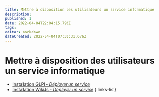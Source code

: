 ```yaml
---
title: Mettre à disposition des utilisateurs un service informatique
description: 
published: 1
date: 2022-04-04T22:04:15.796Z
tags: 
editor: markdown
dateCreated: 2022-04-04T07:31:31.676Z
---
```


# Mettre à disposition des utilisateurs un service informatique
- [Installation GLPI *- Déployer un service*](/Realisationformation/GestionPatrimoine/GLPI/InstallGLPI) 
- [Installation WikiJs *- Déployer un service*](/RedHat/Wikijs)
{.links-list}